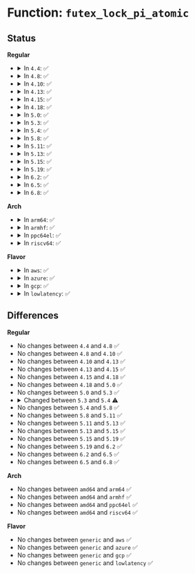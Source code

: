 # Function: <code>futex_lock_pi_atomic</code>

## Status
<b>Regular</b>
<ul>
<li>
<details>
<summary>In <code>4.4</code>: ✅</summary>

```c
int futex_lock_pi_atomic(u32 *uaddr, struct futex_hash_bucket *hb, union futex_key *key, struct futex_pi_state **ps, struct task_struct *task, int set_waiters);
```

**Collision:** Unique Static

**Inline:** No

**Transformation:** False

**Instances:**

```
In kernel/futex.c (ffffffff81101740)
Location: kernel/futex.c:1082
Inline: False
Direct callers:
  - kernel/futex.c:futex_lock_pi
  - kernel/futex.c:futex_requeue
```
**Symbols:**

```
ffffffff81101740-ffffffff81101898: futex_lock_pi_atomic (STB_LOCAL)
```
</details>
</li>
<li>
<details>
<summary>In <code>4.8</code>: ✅</summary>

```c
int futex_lock_pi_atomic(u32 *uaddr, struct futex_hash_bucket *hb, union futex_key *key, struct futex_pi_state **ps, struct task_struct *task, int set_waiters);
```

**Collision:** Unique Static

**Inline:** No

**Transformation:** False

**Instances:**

```
In kernel/futex.c (ffffffff81108c90)
Location: kernel/futex.c:1162
Inline: False
Direct callers:
  - kernel/futex.c:futex_lock_pi
  - kernel/futex.c:futex_requeue
```
**Symbols:**

```
ffffffff81108c90-ffffffff81108de6: futex_lock_pi_atomic (STB_LOCAL)
```
</details>
</li>
<li>
<details>
<summary>In <code>4.10</code>: ✅</summary>

```c
int futex_lock_pi_atomic(u32 *uaddr, struct futex_hash_bucket *hb, union futex_key *key, struct futex_pi_state **ps, struct task_struct *task, int set_waiters);
```

**Collision:** Unique Static

**Inline:** No

**Transformation:** False

**Instances:**

```
In kernel/futex.c (ffffffff81110480)
Location: kernel/futex.c:1171
Inline: False
Direct callers:
  - kernel/futex.c:futex_lock_pi
  - kernel/futex.c:futex_requeue
```
**Symbols:**

```
ffffffff81110480-ffffffff811105d6: futex_lock_pi_atomic (STB_LOCAL)
```
</details>
</li>
<li>
<details>
<summary>In <code>4.13</code>: ✅</summary>

```c
int futex_lock_pi_atomic(u32 *uaddr, struct futex_hash_bucket *hb, union futex_key *key, struct futex_pi_state **ps, struct task_struct *task, int set_waiters);
```

**Collision:** Unique Static

**Inline:** No

**Transformation:** False

**Instances:**

```
In kernel/futex.c (ffffffff81111990)
Location: kernel/futex.c:1269
Inline: False
Direct callers:
  - kernel/futex.c:futex_lock_pi
  - kernel/futex.c:futex_requeue
```
**Symbols:**

```
ffffffff81111990-ffffffff81111ace: futex_lock_pi_atomic (STB_LOCAL)
```
</details>
</li>
<li>
<details>
<summary>In <code>4.15</code>: ✅</summary>

```c
int futex_lock_pi_atomic(u32 *uaddr, struct futex_hash_bucket *hb, union futex_key *key, struct futex_pi_state **ps, struct task_struct *task, int set_waiters);
```

**Collision:** Unique Static

**Inline:** No

**Transformation:** False

**Instances:**

```
In kernel/futex.c (ffffffff8111c880)
Location: kernel/futex.c:1300
Inline: False
Direct callers:
  - kernel/futex.c:futex_lock_pi
  - kernel/futex.c:futex_requeue
```
**Symbols:**

```
ffffffff8111c880-ffffffff8111c9be: futex_lock_pi_atomic (STB_LOCAL)
```
</details>
</li>
<li>
<details>
<summary>In <code>4.18</code>: ✅</summary>

```c
int futex_lock_pi_atomic(u32 *uaddr, struct futex_hash_bucket *hb, union futex_key *key, struct futex_pi_state **ps, struct task_struct *task, int set_waiters);
```

**Collision:** Unique Static

**Inline:** No

**Transformation:** False

**Instances:**

```
In kernel/futex.c (ffffffff81128e40)
Location: kernel/futex.c:1282
Inline: False
Direct callers:
  - kernel/futex.c:futex_lock_pi
  - kernel/futex.c:futex_requeue
```
**Symbols:**

```
ffffffff81128e40-ffffffff81128f86: futex_lock_pi_atomic (STB_LOCAL)
```
</details>
</li>
<li>
<details>
<summary>In <code>5.0</code>: ✅</summary>

```c
int futex_lock_pi_atomic(u32 *uaddr, struct futex_hash_bucket *hb, union futex_key *key, struct futex_pi_state **ps, struct task_struct *task, int set_waiters);
```

**Collision:** Unique Static

**Inline:** No

**Transformation:** False

**Instances:**

```
In kernel/futex.c (ffffffff81134980)
Location: kernel/futex.c:1347
Inline: False
Direct callers:
  - kernel/futex.c:futex_lock_pi
  - kernel/futex.c:futex_requeue
```
**Symbols:**

```
ffffffff81134980-ffffffff81134ad1: futex_lock_pi_atomic (STB_LOCAL)
```
</details>
</li>
<li>
<details>
<summary>In <code>5.3</code>: ✅</summary>

```c
int futex_lock_pi_atomic(u32 *uaddr, struct futex_hash_bucket *hb, union futex_key *key, struct futex_pi_state **ps, struct task_struct *task, int set_waiters);
```

**Collision:** Unique Static

**Inline:** No

**Transformation:** False

**Instances:**

```
In kernel/futex.c (ffffffff8113f970)
Location: kernel/futex.c:1364
Inline: False
Direct callers:
  - kernel/futex.c:futex_lock_pi
  - kernel/futex.c:futex_requeue
```
**Symbols:**

```
ffffffff8113f970-ffffffff8113fad7: futex_lock_pi_atomic (STB_LOCAL)
```
</details>
</li>
<li>
<details>
<summary>In <code>5.4</code>: ✅</summary>

```c
int futex_lock_pi_atomic(u32 *uaddr, struct futex_hash_bucket *hb, union futex_key *key, struct futex_pi_state **ps, struct task_struct *task, struct task_struct **exiting, int set_waiters);
```

**Collision:** Unique Static

**Inline:** No

**Transformation:** False

**Instances:**

```
In kernel/futex.c (ffffffff8114b550)
Location: kernel/futex.c:1437
Inline: False
Direct callers:
  - kernel/futex.c:futex_lock_pi
  - kernel/futex.c:futex_requeue
```
**Symbols:**

```
ffffffff8114b550-ffffffff8114b6be: futex_lock_pi_atomic (STB_LOCAL)
```
</details>
</li>
<li>
<details>
<summary>In <code>5.8</code>: ✅</summary>

```c
int futex_lock_pi_atomic(u32 *uaddr, struct futex_hash_bucket *hb, union futex_key *key, struct futex_pi_state **ps, struct task_struct *task, struct task_struct **exiting, int set_waiters);
```

**Collision:** Unique Static

**Inline:** No

**Transformation:** False

**Instances:**

```
In kernel/futex.c (ffffffff8115cd20)
Location: kernel/futex.c:1366
Inline: False
Direct callers:
  - kernel/futex.c:futex_lock_pi
```
**Symbols:**

```
ffffffff8115cd20-ffffffff8115ce8a: futex_lock_pi_atomic (STB_LOCAL)
```
</details>
</li>
<li>
<details>
<summary>In <code>5.11</code>: ✅</summary>

```c
int futex_lock_pi_atomic(u32 *uaddr, struct futex_hash_bucket *hb, union futex_key *key, struct futex_pi_state **ps, struct task_struct *task, struct task_struct **exiting, int set_waiters);
```

**Collision:** Unique Static

**Inline:** No

**Transformation:** False

**Instances:**

```
In kernel/futex.c (ffffffff81158d20)
Location: kernel/futex.c:1363
Inline: False
Direct callers:
  - kernel/futex.c:futex_lock_pi
```
**Symbols:**

```
ffffffff81158d20-ffffffff81158eaa: futex_lock_pi_atomic (STB_LOCAL)
```
</details>
</li>
<li>
<details>
<summary>In <code>5.13</code>: ✅</summary>

```c
int futex_lock_pi_atomic(u32 *uaddr, struct futex_hash_bucket *hb, union futex_key *key, struct futex_pi_state **ps, struct task_struct *task, struct task_struct **exiting, int set_waiters);
```

**Collision:** Unique Static

**Inline:** No

**Transformation:** False

**Instances:**

```
In kernel/futex.c (ffffffff8115a080)
Location: kernel/futex.c:1363
Inline: False
Direct callers:
  - kernel/futex.c:futex_lock_pi
  - kernel/futex.c:futex_requeue
```
**Symbols:**

```
ffffffff8115a080-ffffffff8115a203: futex_lock_pi_atomic (STB_LOCAL)
```
</details>
</li>
<li>
<details>
<summary>In <code>5.15</code>: ✅</summary>

```c
int futex_lock_pi_atomic(u32 *uaddr, struct futex_hash_bucket *hb, union futex_key *key, struct futex_pi_state **ps, struct task_struct *task, struct task_struct **exiting, int set_waiters);
```

**Collision:** Unique Static

**Inline:** No

**Transformation:** False

**Instances:**

```
In kernel/futex.c (ffffffff8117f020)
Location: kernel/futex.c:1404
Inline: False
Direct callers:
  - kernel/futex.c:futex_lock_pi
  - kernel/futex.c:futex_requeue
```
**Symbols:**

```
ffffffff8117f020-ffffffff8117f4b0: futex_lock_pi_atomic (STB_LOCAL)
```
</details>
</li>
<li>
<details>
<summary>In <code>5.19</code>: ✅</summary>

```c
int futex_lock_pi_atomic(u32 *uaddr, struct futex_hash_bucket *hb, union futex_key *key, struct futex_pi_state **ps, struct task_struct *task, struct task_struct **exiting, int set_waiters);
```

**Collision:** Unique Global

**Inline:** No

**Transformation:** False

**Instances:**

```
In kernel/futex/pi.c (ffffffff811b4cf0)
Location: kernel/futex/pi.c:514
Inline: False
Direct callers:
  - kernel/futex/pi.c:futex_lock_pi
  - kernel/futex/requeue.c:futex_requeue
```
**Symbols:**

```
ffffffff811b4cf0-ffffffff811b510b: futex_lock_pi_atomic (STB_GLOBAL)
```
</details>
</li>
<li>
<details>
<summary>In <code>6.2</code>: ✅</summary>

```c
int futex_lock_pi_atomic(u32 *uaddr, struct futex_hash_bucket *hb, union futex_key *key, struct futex_pi_state **ps, struct task_struct *task, struct task_struct **exiting, int set_waiters);
```

**Collision:** Unique Global

**Inline:** No

**Transformation:** False

**Instances:**

```
In kernel/futex/pi.c (ffffffff811f5de0)
Location: kernel/futex/pi.c:514
Inline: False
Direct callers:
  - kernel/futex/pi.c:futex_lock_pi
  - kernel/futex/requeue.c:futex_requeue
```
**Symbols:**

```
ffffffff811f5de0-ffffffff811f61fb: futex_lock_pi_atomic (STB_GLOBAL)
```
</details>
</li>
<li>
<details>
<summary>In <code>6.5</code>: ✅</summary>

```c
int futex_lock_pi_atomic(u32 *uaddr, struct futex_hash_bucket *hb, union futex_key *key, struct futex_pi_state **ps, struct task_struct *task, struct task_struct **exiting, int set_waiters);
```

**Collision:** Unique Global

**Inline:** No

**Transformation:** False

**Instances:**

```
In kernel/futex/pi.c (ffffffff8120a5e0)
Location: kernel/futex/pi.c:514
Inline: False
Direct callers:
  - kernel/futex/pi.c:futex_lock_pi
  - kernel/futex/requeue.c:futex_requeue
```
**Symbols:**

```
ffffffff8120a5e0-ffffffff8120a9fb: futex_lock_pi_atomic (STB_GLOBAL)
```
</details>
</li>
<li>
<details>
<summary>In <code>6.8</code>: ✅</summary>

```c
int futex_lock_pi_atomic(u32 *uaddr, struct futex_hash_bucket *hb, union futex_key *key, struct futex_pi_state **ps, struct task_struct *task, struct task_struct **exiting, int set_waiters);
```

**Collision:** Unique Global

**Inline:** No

**Transformation:** False

**Instances:**

```
In kernel/futex/pi.c (ffffffff81221b40)
Location: kernel/futex/pi.c:515
Inline: False
Direct callers:
  - kernel/futex/pi.c:futex_lock_pi
  - kernel/futex/requeue.c:futex_requeue
```
**Symbols:**

```
ffffffff81221b40-ffffffff81221f5b: futex_lock_pi_atomic (STB_GLOBAL)
```
</details>
</li>
</ul>
<b>Arch</b>
<ul>
<li>
<details>
<summary>In <code>arm64</code>: ✅</summary>

```c
int futex_lock_pi_atomic(u32 *uaddr, struct futex_hash_bucket *hb, union futex_key *key, struct futex_pi_state **ps, struct task_struct *task, struct task_struct **exiting, int set_waiters);
```

**Collision:** Unique Static

**Inline:** No

**Transformation:** False

**Instances:**

```
In kernel/futex.c (ffff8000101b9e20)
Location: kernel/futex.c:1437
Inline: False
Direct callers:
  - kernel/futex.c:futex_lock_pi
  - kernel/futex.c:futex_requeue
```
**Symbols:**

```
ffff8000101b9e20-ffff8000101b9fa4: futex_lock_pi_atomic (STB_LOCAL)
```
</details>
</li>
<li>
<details>
<summary>In <code>armhf</code>: ✅</summary>

```c
int futex_lock_pi_atomic(u32 *uaddr, struct futex_hash_bucket *hb, union futex_key *key, struct futex_pi_state **ps, struct task_struct *task, struct task_struct **exiting, int set_waiters);
```

**Collision:** Unique Static

**Inline:** No

**Transformation:** False

**Instances:**

```
In kernel/futex.c (c04015e8)
Location: kernel/futex.c:1437
Inline: False
Direct callers:
  - kernel/futex.c:futex_lock_pi
  - kernel/futex.c:futex_requeue
```
**Symbols:**

```
c04015e8-c0401764: futex_lock_pi_atomic (STB_LOCAL)
```
</details>
</li>
<li>
<details>
<summary>In <code>ppc64el</code>: ✅</summary>

```c
int futex_lock_pi_atomic(u32 *uaddr, struct futex_hash_bucket *hb, union futex_key *key, struct futex_pi_state **ps, struct task_struct *task, struct task_struct **exiting, int set_waiters);
```

**Collision:** Unique Static

**Inline:** No

**Transformation:** False

**Instances:**

```
In kernel/futex.c (c00000000021ee30)
Location: kernel/futex.c:1437
Inline: False
Direct callers:
  - kernel/futex.c:futex_lock_pi
  - kernel/futex.c:futex_requeue
```
**Symbols:**

```
c00000000021ee30-c00000000021f020: futex_lock_pi_atomic (STB_LOCAL)
```
</details>
</li>
<li>
<details>
<summary>In <code>riscv64</code>: ✅</summary>

```c
int futex_lock_pi_atomic(u32 *uaddr, struct futex_hash_bucket *hb, union futex_key *key, struct futex_pi_state **ps, struct task_struct *task, struct task_struct **exiting, int set_waiters);
```

**Collision:** Unique Static

**Inline:** No

**Transformation:** False

**Instances:**

```
In kernel/futex.c (ffffffe00013e52e)
Location: kernel/futex.c:1437
Inline: False
Direct callers:
  - kernel/futex.c:futex_lock_pi
  - kernel/futex.c:futex_requeue
```
**Symbols:**

```
ffffffe00013e52e-ffffffe00013e650: futex_lock_pi_atomic (STB_LOCAL)
```
</details>
</li>
</ul>
<b>Flavor</b>
<ul>
<li>
<details>
<summary>In <code>aws</code>: ✅</summary>

```c
int futex_lock_pi_atomic(u32 *uaddr, struct futex_hash_bucket *hb, union futex_key *key, struct futex_pi_state **ps, struct task_struct *task, struct task_struct **exiting, int set_waiters);
```

**Collision:** Unique Static

**Inline:** No

**Transformation:** False

**Instances:**

```
In kernel/futex.c (ffffffff81143b70)
Location: kernel/futex.c:1437
Inline: False
Direct callers:
  - kernel/futex.c:futex_lock_pi
  - kernel/futex.c:futex_requeue
```
**Symbols:**

```
ffffffff81143b70-ffffffff81143cde: futex_lock_pi_atomic (STB_LOCAL)
```
</details>
</li>
<li>
<details>
<summary>In <code>azure</code>: ✅</summary>

```c
int futex_lock_pi_atomic(u32 *uaddr, struct futex_hash_bucket *hb, union futex_key *key, struct futex_pi_state **ps, struct task_struct *task, struct task_struct **exiting, int set_waiters);
```

**Collision:** Unique Static

**Inline:** No

**Transformation:** False

**Instances:**

```
In kernel/futex.c (ffffffff81136990)
Location: kernel/futex.c:1437
Inline: False
Direct callers:
  - kernel/futex.c:futex_lock_pi
  - kernel/futex.c:futex_requeue
```
**Symbols:**

```
ffffffff81136990-ffffffff81136afe: futex_lock_pi_atomic (STB_LOCAL)
```
</details>
</li>
<li>
<details>
<summary>In <code>gcp</code>: ✅</summary>

```c
int futex_lock_pi_atomic(u32 *uaddr, struct futex_hash_bucket *hb, union futex_key *key, struct futex_pi_state **ps, struct task_struct *task, struct task_struct **exiting, int set_waiters);
```

**Collision:** Unique Static

**Inline:** No

**Transformation:** False

**Instances:**

```
In kernel/futex.c (ffffffff81141a20)
Location: kernel/futex.c:1437
Inline: False
Direct callers:
  - kernel/futex.c:futex_lock_pi
  - kernel/futex.c:futex_requeue
```
**Symbols:**

```
ffffffff81141a20-ffffffff81141b8e: futex_lock_pi_atomic (STB_LOCAL)
```
</details>
</li>
<li>
<details>
<summary>In <code>lowlatency</code>: ✅</summary>

```c
int futex_lock_pi_atomic(u32 *uaddr, struct futex_hash_bucket *hb, union futex_key *key, struct futex_pi_state **ps, struct task_struct *task, struct task_struct **exiting, int set_waiters);
```

**Collision:** Unique Static

**Inline:** No

**Transformation:** False

**Instances:**

```
In kernel/futex.c (ffffffff8114fcc0)
Location: kernel/futex.c:1437
Inline: False
Direct callers:
  - kernel/futex.c:futex_lock_pi
  - kernel/futex.c:futex_requeue
```
**Symbols:**

```
ffffffff8114fcc0-ffffffff8114fe2e: futex_lock_pi_atomic (STB_LOCAL)
```
</details>
</li>
</ul>

## Differences
<b>Regular</b>
<ul>
<li>
No changes between <code>4.4</code> and <code>4.8</code> ✅
</li>
<li>
No changes between <code>4.8</code> and <code>4.10</code> ✅
</li>
<li>
No changes between <code>4.10</code> and <code>4.13</code> ✅
</li>
<li>
No changes between <code>4.13</code> and <code>4.15</code> ✅
</li>
<li>
No changes between <code>4.15</code> and <code>4.18</code> ✅
</li>
<li>
No changes between <code>4.18</code> and <code>5.0</code> ✅
</li>
<li>
No changes between <code>5.0</code> and <code>5.3</code> ✅
</li>
<li>
<details>
<summary>Changed between <code>5.3</code> and <code>5.4</code> ⚠️</summary>
<ul>
<li>
<b>Param added. </b>
<code>struct task_struct **exiting</code>
</li>
<li>
<b>Param reordered. </b>
<code>uaddr, hb, key, ps, task, set_waiters</code> ➡️ <code>uaddr, hb, key, ps, task, exiting, set_waiters</code>
</li>
</ul>
</details>
</li>
<li>
No changes between <code>5.4</code> and <code>5.8</code> ✅
</li>
<li>
No changes between <code>5.8</code> and <code>5.11</code> ✅
</li>
<li>
No changes between <code>5.11</code> and <code>5.13</code> ✅
</li>
<li>
No changes between <code>5.13</code> and <code>5.15</code> ✅
</li>
<li>
No changes between <code>5.15</code> and <code>5.19</code> ✅
</li>
<li>
No changes between <code>5.19</code> and <code>6.2</code> ✅
</li>
<li>
No changes between <code>6.2</code> and <code>6.5</code> ✅
</li>
<li>
No changes between <code>6.5</code> and <code>6.8</code> ✅
</li>
</ul>
<b>Arch</b>
<ul>
<li>
No changes between <code>amd64</code> and <code>arm64</code> ✅
</li>
<li>
No changes between <code>amd64</code> and <code>armhf</code> ✅
</li>
<li>
No changes between <code>amd64</code> and <code>ppc64el</code> ✅
</li>
<li>
No changes between <code>amd64</code> and <code>riscv64</code> ✅
</li>
</ul>
<b>Flavor</b>
<ul>
<li>
No changes between <code>generic</code> and <code>aws</code> ✅
</li>
<li>
No changes between <code>generic</code> and <code>azure</code> ✅
</li>
<li>
No changes between <code>generic</code> and <code>gcp</code> ✅
</li>
<li>
No changes between <code>generic</code> and <code>lowlatency</code> ✅
</li>
</ul>
